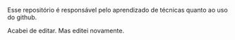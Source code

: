 Esse repositório é responsável pelo aprendizado de técnicas quanto ao uso do github.

Acabei de editar. Mas editei novamente.